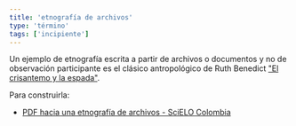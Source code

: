 ```yaml
---
title: 'etnografía de archivos'
type: 'término'
tags: ['incipiente']
---
```


Un ejemplo de etnografía escrita a partir de archivos o documentos y no de observación participante es el clásico antropológico de Ruth Benedict ["El crisantemo y la espada"](https://es.wikipedia.org/wiki/El_crisantemo_y_la_espada).

Para construirla:

- [PDF hacia una etnografía de archivos - SciELO Colombia](http://www.scielo.org.co/pdf/rcan/v47n1/v47n1a04.pdf)